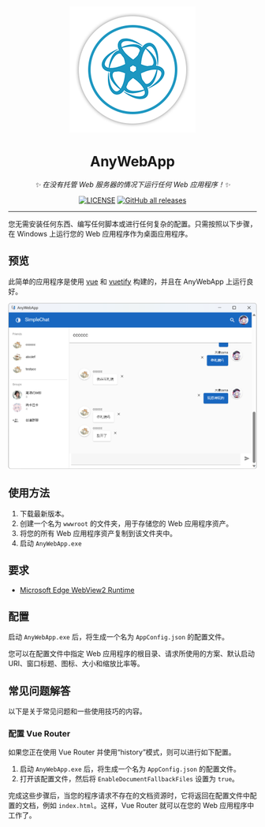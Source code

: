<div align="center">

![icon](assets/icon256.png)

# AnyWebApp

_✨ 在没有托管 Web 服务器的情况下运行任何 Web 应用程序！✨_


[![LICENSE](https://img.shields.io/github/license/SlimeNull/AnyWebApp)](/LICENSE)
[![GitHub all releases](https://img.shields.io/github/downloads/SlimeNull/AnyWebApp/total)](/Releases)


</div>

---

您无需安装任何东西、编写任何脚本或进行任何复杂的配置。只需按照以下步骤，在 Windows 上运行您的 Web 应用程序作为桌面应用程序。

## 预览

此简单的应用程序是使用 [vue](https://vuejs.org/) 和 [vuetify](https://vuetifyjs.com/) 构建的，并且在 AnyWebApp 上运行良好。

![preview](assets/preview1.png)


## 使用方法

1. 下载最新版本。
2. 创建一个名为 `wwwroot` 的文件夹，用于存储您的 Web 应用程序资产。
3. 将您的所有 Web 应用程序资产复制到该文件夹中。
4. 启动 `AnyWebApp.exe`

## 要求

- [Microsoft Edge WebView2 Runtime](https://learn.microsoft.com/en-us/microsoft-edge/webview2/)

## 配置

启动 `AnyWebApp.exe` 后，将生成一个名为 `AppConfig.json` 的配置文件。

您可以在配置文件中指定 Web 应用程序的根目录、请求所使用的方案、默认启动 URI、窗口标题、图标、大小和缩放比率等。

## 常见问题解答

以下是关于常见问题和一些使用技巧的内容。

### 配置 Vue Router

如果您正在使用 Vue Router 并使用“history”模式，则可以进行如下配置。

1. 启动 `AnyWebApp.exe` 后，将生成一个名为 `AppConfig.json` 的配置文件。
2. 打开该配置文件，然后将 `EnableDocumentFallbackFiles` 设置为 `true`。

完成这些步骤后，当您的程序请求不存在的文档资源时，它将返回在配置文件中配置的文档，例如 `index.html`。这样，Vue Router 就可以在您的 Web 应用程序中工作了。